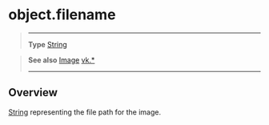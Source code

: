 # object.filename

> --------------------- ------------------------------------------------------------------------------------------
> __Type__              [String](https://docs.coronalabs.com/api/type/String.html)

> __See also__          [Image](/plugin/vk/type/Image/)
>						[vk.*](/plugin/vk/)
> --------------------- ------------------------------------------------------------------------------------------

## Overview

[String](https://docs.coronalabs.com/api/type/String.html) representing the file path for the image.